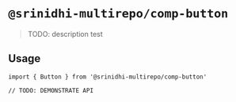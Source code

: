 # `@srinidhi-multirepo/comp-button`

> TODO: description test 

## Usage

```
import { Button } from '@srinidhi-multirepo/comp-button'

// TODO: DEMONSTRATE API
```
